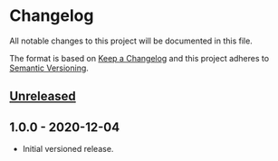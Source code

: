 # Changelog

All notable changes to this project will be documented in this file.

The format is based on [Keep a Changelog](https://keepachangelog.com/en/1.0.0/)
and this project adheres to [Semantic Versioning](https://semver.org/spec/v2.0.0.html).

## [Unreleased]

## 1.0.0 - 2020-12-04

- Initial versioned release.

[Unreleased]: https://github.com/Calinou/kenney-interface-sounds/compare/v1.0.0...HEAD
